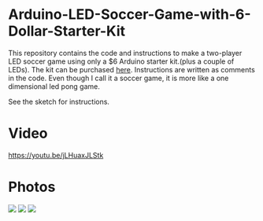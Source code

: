 # Arduino-LED-Soccer-Game-with-6-Dollar-Starter-Kit
This repository contains the code and instructions to make a two-player LED soccer game using only a $6 Arduino starter kit.(plus a couple of LEDs). The kit can be purchased <a href="http://www.aliexpress.com/item/new-Starter-Kit-UNO-R3-mini-Breadboard-LED-jumper-wire-button-for-arduino-compatile-free-shipping/32376070450.html">here</a>. Instructions are written as comments in the code. Even though I call it a soccer game, it is more like a one dimensional led pong game.

See the sketch for instructions.

# Video

https://youtu.be/jLHuaxJLStk


# Photos

<img src="https://i.imgur.com/5oahTsd.png"/>

<img src="http://i.imgur.com/qmDUGQw.jpg"/>

<img src="http://i.imgur.com/UZ1gtew.jpg"/>




